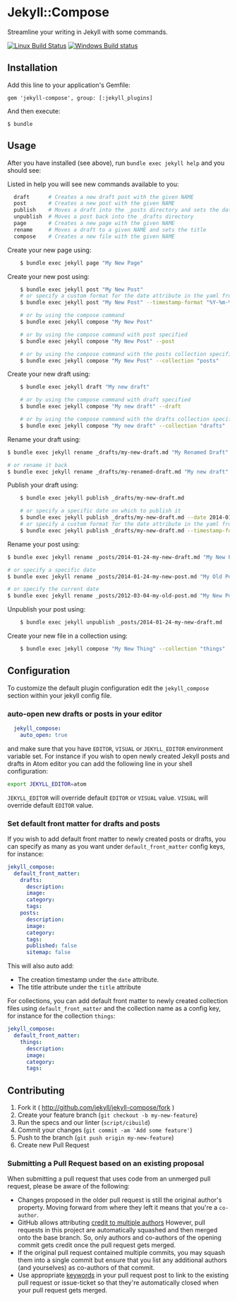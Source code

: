 # Jekyll::Compose

Streamline your writing in Jekyll with some commands.

[![Linux Build Status](https://img.shields.io/travis/jekyll/jekyll-compose/master.svg?label=Linux%20build)][travis]
[![Windows Build status](https://img.shields.io/appveyor/ci/jekyll/jekyll-compose/master.svg?label=Windows%20build)][appveyor]

[travis]: https://travis-ci.org/jekyll/jekyll-compose
[appveyor]: https://ci.appveyor.com/project/jekyll/jekyll-compose

## Installation

Add this line to your application's Gemfile:

    gem 'jekyll-compose', group: [:jekyll_plugins]

And then execute:

    $ bundle

## Usage

After you have installed (see above), run `bundle exec jekyll help` and you should see:

Listed in help you will see new commands available to you:

```sh
  draft      # Creates a new draft post with the given NAME
  post       # Creates a new post with the given NAME
  publish    # Moves a draft into the _posts directory and sets the date
  unpublish  # Moves a post back into the _drafts directory
  page       # Creates a new page with the given NAME
  rename     # Moves a draft to a given NAME and sets the title
  compose    # Creates a new file with the given NAME
```

Create your new page using:

```sh
    $ bundle exec jekyll page "My New Page"
```

Create your new post using:

```sh
    $ bundle exec jekyll post "My New Post"
    # or specify a custom format for the date attribute in the yaml front matter
    $ bundle exec jekyll post "My New Post" --timestamp-format "%Y-%m-%d %H:%M:%S %z"
```

```sh
    # or by using the compose command
    $ bundle exec jekyll compose "My New Post"
```

```sh
    # or by using the compose command with post specified
    $ bundle exec jekyll compose "My New Post" --post
```

```sh
    # or by using the compose command with the posts collection specified
    $ bundle exec jekyll compose "My New Post" --collection "posts"
```

Create your new draft using:

```sh
    $ bundle exec jekyll draft "My new draft"
```

```sh
    # or by using the compose command with draft specified
    $ bundle exec jekyll compose "My new draft" --draft
```

```sh
    # or by using the compose command with the drafts collection specified
    $ bundle exec jekyll compose "My new draft" --collection "drafts"
```

Rename your draft using:

```sh
$ bundle exec jekyll rename _drafts/my-new-draft.md "My Renamed Draft"
```

```sh
# or rename it back
$ bundle exec jekyll rename _drafts/my-renamed-draft.md "My new draft"
```

Publish your draft using:

```sh
    $ bundle exec jekyll publish _drafts/my-new-draft.md
```

```sh
    # or specify a specific date on which to publish it
    $ bundle exec jekyll publish _drafts/my-new-draft.md --date 2014-01-24
    # or specify a custom format for the date attribute in the yaml front matter
    $ bundle exec jekyll publish _drafts/my-new-draft.md --timestamp-format "%Y-%m-%d %H:%M:%S %z"
```

Rename your post using:

```sh
$ bundle exec jekyll rename _posts/2014-01-24-my-new-draft.md "My New Post"
```

```sh
# or specify a specific date
$ bundle exec jekyll rename _posts/2014-01-24-my-new-post.md "My Old Post" --date "2012-03-04"
```

```sh
# or specify the current date
$ bundle exec jekyll rename _posts/2012-03-04-my-old-post.md "My New Post" --now
```

Unpublish your post using:

```sh
    $ bundle exec jekyll unpublish _posts/2014-01-24-my-new-draft.md
```

Create your new file in a collection using:

```sh
    $ bundle exec jekyll compose "My New Thing" --collection "things"
```

## Configuration

To customize the default plugin configuration edit the `jekyll_compose` section within your jekyll config file.

### auto-open new drafts or posts in your editor

```yaml
  jekyll_compose:
    auto_open: true
```

and make sure that you have `EDITOR`, `VISUAL` or `JEKYLL_EDITOR` environment variable set.
For instance if you wish to open newly created Jekyll posts and drafts in Atom editor you can add the following line in your shell configuration:
```sh
export JEKYLL_EDITOR=atom
```

`JEKYLL_EDITOR` will override default `EDITOR` or `VISUAL` value.
`VISUAL` will override default `EDITOR` value.

### Set default front matter for drafts and posts

If you wish to add default front matter to newly created posts or drafts, you can specify as many as you want under `default_front_matter` config keys, for instance:

```yaml
jekyll_compose:
  default_front_matter:
    drafts:
      description:
      image:
      category:
      tags:
    posts:
      description:
      image:
      category:
      tags:
      published: false
      sitemap: false
```

This will also auto add:
 - The creation timestamp under the `date` attribute.
 - The title attribute under the `title` attribute


For collections, you can add default front matter to newly created collection files using `default_front_matter` and the collection name as a config key, for instance for the collection `things`:

```yaml
jekyll_compose:
  default_front_matter:
    things:
      description:
      image:
      category:
      tags:
```

## Contributing

1. Fork it ( http://github.com/jekyll/jekyll-compose/fork )
2. Create your feature branch (`git checkout -b my-new-feature`)
3. Run the specs and our linter (`script/cibuild`)
4. Commit your changes (`git commit -am 'Add some feature'`)
5. Push to the branch (`git push origin my-new-feature`)
6. Create new Pull Request

### Submitting a Pull Request based on an existing proposal

When submitting a pull request that uses code from an unmerged pull request, please be aware of the following:
  * Changes proposed in the older pull request is still the original author's property. Moving forward from where they left it
    means that you're a `co-author`.
  * GitHub allows attributing
    [credit to multiple authors](https://help.github.com/en/articles/creating-a-commit-with-multiple-authors)
    However, pull requests in this project are automatically squashed and then merged onto the base branch. So, only authors and
    co-authors of the opening commit gets credit once the pull request gets merged.
  * If the original pull request contained multiple commits, you may squash them into a single commit but ensure that you list
    any additional authors (and yourselves) as co-authors of that commit.
  * Use appropriate [keywords](https://help.github.com/en/articles/closing-issues-using-keywords) in your pull request post to
    link to the existing pull request or issue-ticket so that they're automatically closed when your pull request gets merged.